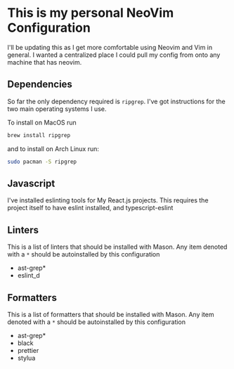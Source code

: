 # This is my personal NeoVim Configuration

I'll be updating this as I get more comfortable using Neovim and Vim in general. I wanted a centralized place I could pull my config from onto any machine that has neovim. 

## Dependencies

So far the only dependency required is `ripgrep`. I've got instructions for the two main operating systems I use.

To install on MacOS run

```bash
brew install ripgrep
```

and to install on Arch Linux run:

```bash
sudo pacman -S ripgrep
```

## Javascript



I've installed eslinting tools for My React.js projects. This requires the project itself to have eslint installed, and typescript-eslint


## Linters

This is a list of linters that should be installed with Mason. Any item denoted with a `*` should be autoinstalled by this configuration

- ast-grep*
- eslint_d

## Formatters

This is a list of formatters that should be installed with Mason. Any item denoted with a `*` should be autoinstalled by this configuration

- ast-grep*
- black
- prettier
- stylua

